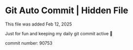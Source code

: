# Git Auto Commit | Hidden File

This file was added Feb 12, 2025

Just for fun and keeping my daily git commit active 🤪

commit number: 90753
